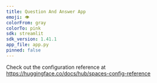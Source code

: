 ```yaml
---
title: Question And Answer App
emoji: 👁
colorFrom: gray
colorTo: pink
sdk: streamlit
sdk_version: 1.41.1
app_file: app.py
pinned: false
---
```


Check out the configuration reference at https://huggingface.co/docs/hub/spaces-config-reference
